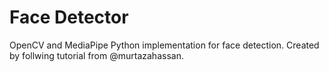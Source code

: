 # Face Detector
OpenCV and MediaPipe Python implementation for face detection. Created by follwing tutorial from @murtazahassan.
